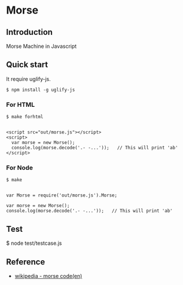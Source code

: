 # Morse

## Introduction

Morse Machine in Javascript

## Quick start
  
It require uglify-js.

    $ npm install -g uglify-js

### For HTML 

    $ make forhtml


    <script src="out/morse.js"></script>
    <script>
      var morse = new Morse();
      console.log(morse.decode('.- -...'));   // This will print 'ab'
    </script>

### For Node

    $ make


    var Morse = require('out/morse.js').Morse;
  
    var morse = new Morse();
    console.log(morse.decode('.- -...'));   // This will print 'ab'

## Test

  $ node test/testcase.js

## Reference

* [wikipedia - morse code(en)](http://en.wikipedia.org/wiki/Morse_code)
